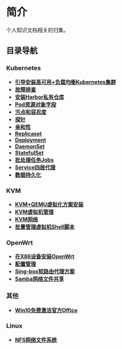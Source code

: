# 简介

个人知识文档相关的归集。

## 目录导航

### Kubernetes

- **[引导安装高可用+负载均衡Kubernetes集群](/kubernetes/kubeadm_ha_cluster.md)**
- **[故障排查](/kubernetes/Troubleshooting.md)**
- **[安装Harbor私有仓库](/kubernetes/install_harbor_repo.md)**
- **[Pod资源对象字段](/kubernetes/explain/Pod.md)**
- **[污点和容忍度](/kubernetes/explain/Scheduler/taints-tolerations.md)**
- **[探针](/kubernetes/explain/containersProbe.md)**
- **[亲和性](/kubernetes/explain/Scheduler/affinity.md)**
- **[Replicaset](/kubernetes/explain/Controller/replicaset.md)**
- **[Deployment](/kubernetes/explain/Controller/deployment.md)**
- **[DaemonSet](/kubernetes/explain/Controller/daemonSet.md)**
- **[StatefulSet](/kubernetes/explain/Controller/statefulSet.md)**
- **[批处理任务Jobs](/kubernetes/explain/Scheduler/jobs.md)**
- **[Service四层代理](/kubernetes/explain/service.md)**
- **[数据持久化](/kubernetes/explain/Storage/data-persistence.md)**

### KVM

- **[KVM+QEMU虚拟化方案安装](/KVM/install.md)**
- **[KVM虚拟机管理](/KVM/kvm.md)**
- **[KVM网络](/KVM/network.md)**
- **[批量管理虚拟机Shell脚本](/KVM/virtual_host.bash)**

### OpenWrt

- **[在X86设备安装OpenWrt](/OpenWrt/Install.md)**
- **[配置管理](/OpenWrt/guide.md)**
- **[Sing-box软路由代理方案](/OpenWrt/sing-box.md)**
- **[Samba网络文件共享](/OpenWrt/samba.md)**

### 其他

- **[Win10免费激活官方Office](/Win/install-office.md)**

### Linux

- **[NFS网络文件系统](/Linux/nfs.md)**
